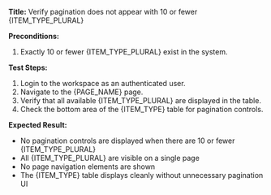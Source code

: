 **Title:** Verify pagination does not appear with 10 or fewer {ITEM_TYPE_PLURAL}

**Preconditions:**
  1. Exactly 10 or fewer {ITEM_TYPE_PLURAL} exist in the system.

**Test Steps:**
  1. Login to the workspace as an authenticated user.
  2. Navigate to the {PAGE_NAME} page.
  3. Verify that all available {ITEM_TYPE_PLURAL} are displayed in the table.
  4. Check the bottom area of the {ITEM_TYPE} table for pagination controls.

**Expected Result:**
* No pagination controls are displayed when there are 10 or fewer {ITEM_TYPE_PLURAL}
* All {ITEM_TYPE_PLURAL} are visible on a single page
* No page navigation elements are shown
* The {ITEM_TYPE} table displays cleanly without unnecessary pagination UI